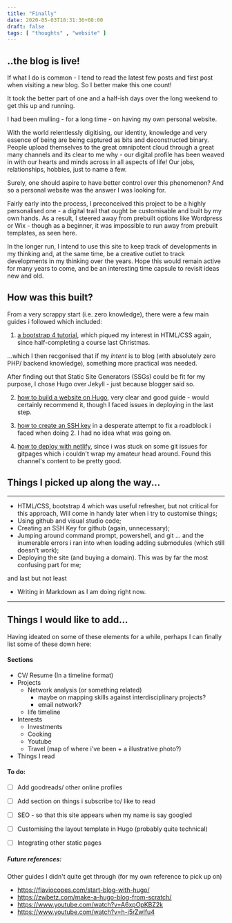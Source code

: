 ```yaml
---
title: "Finally"
date: 2020-05-03T18:31:36+08:00
draft: false
tags: [ "thoughts" , "website" ]
---
```


## ..the blog is live!

If what I do is common - I tend to read the latest few posts and first post when visiting a new blog. So I better make this one count!

It took the better part of one and a half-ish days over the long weekend to get this up and running. 

I had been mulling - for a long time - on having my own personal website.

With the world relentlessly digitising, our identity, knowledge and very essence of being are being captured as bits and deconstructed binary. People upload themselves to the great omnipotent cloud through a great many channels and its clear to me why - our digital profile has been weaved in with our hearts and minds across in all aspects of life! Our jobs, relationships, hobbies, just to name a few.

Surely, one should aspire to have better control over this phenomenon? And so a personal website was the answer I was looking for.

Fairly early into the process, I preconceived this project to be a highly personalised one - a digital trail that ought be customisable and built by my own hands. As a result, I steered away from prebuilt options like Wordpress or Wix - though as a beginner, it was impossible to run away from prebuilt templates, as seen here.

In the longer run, I intend to use this site to keep track of developments in my thinking and, at the same time, be a creative outlet to track developments in my thinking over the years.  Hope this would remain active for many years to come, and be an interesting time capsule to revisit ideas new and old.

## How was this built?

From a very scrappy start (i.e. zero knowledge), there were a few main guides i followed which included:

1. [a bootstrap 4 tutorial](https://www.youtube.com/watch?v=EkeOuwF8g8s), which piqued my interest in HTML/CSS again, since half-completing a course last Christmas.

...which I then recgonised that if my *intent* is to blog (with absolutely zero PHP/ backend knowledge), something more practical was needed.

After finding out that Static Site Generators (SSGs) could be fit for my purpose, I chose Hugo over Jekyll - just because blogger said so.

2. [how to build a website on Hugo](https://www.youtube.com/watch?v=5GnFZ8XpMak), very clear and good guide - would certainly recommend it, though I faced issues in deploying in the last step.

3. [how to create an SSH key](https://www.youtube.com/watch?v=H5qNpRGB7Qw) in a desperate attempt to fix a roadblock i faced when doing 2. I had no idea what was going on.

4. [how to deploy with netlify](https://www.youtube.com/watch?v=hBQlCtfRmqs&t=1s), since i was stuck on some git issues for gitpages which i couldn't wrap my amateur head around. Found this channel's content to be pretty good.

## Things I picked up along the way... 
---
- HTML/CSS, bootstrap 4 which was useful refresher, but not critical for this approach, Will come in handy later when i try to customise things;
- Using github and visual studio code;
- Creating an SSH Key for github (again, unnecessary);
- Jumping around command prompt, powershell, and git ... and the inumerable errors i ran into when loading adding submodules (which still doesn't work);
- Deploying the site (and buying a domain). This was by far the most confusing part for me;

and last but not least

- Writing in Markdown as I am doing right now.

---
## Things I would like to add...
Having ideated on some of these elements for a while, perhaps I can finally list some of these down here:

#### Sections

-  CV/ Resume (In a timeline format)
- Projects
    - Network analysis (or something related)
        - maybe on mapping skills against interdisciplinary projects?
        - email network?
    - life timeline
- Interests
    - Investments
    - Cooking
    - Youtube
     - Travel (map of where i've been + a illustrative photo?)
- Things I read


#### To do:

- [ ] Add goodreads/ other online profiles
- [ ] Add section on things i subscribe to/ like to read
- [ ] SEO - so that this site appears when my name is say googled
- [ ] Customising the layout template in Hugo (probably quite technical)
- [ ] Integrating other static pages


##### Future references:
Other guides I didn't quite get through (for my own reference to pick up on)
- https://flaviocopes.com/start-blog-with-hugo/
- https://zwbetz.com/make-a-hugo-blog-from-scratch/
- https://www.youtube.com/watch?v=A6xpOpKBZ2k
- https://www.youtube.com/watch?v=h-i5rZwlfu4